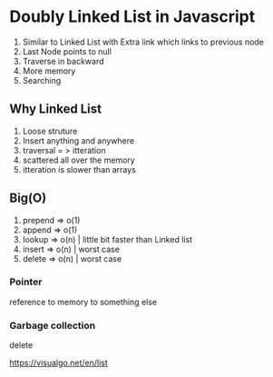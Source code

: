 # Doubly Linked List in Javascript

1. Similar to Linked List with Extra link which links to previous node
2. Last Node points to null
3. Traverse in backward
4. More memory
5. Searching

## Why Linked List

1. Loose struture
2. Insert anything and anywhere
3. traversal = > itteration
4. scattered all over the memory
5. itteration is slower than arrays

## Big(O)

1. prepend => o(1)
2. append => o(1)
3. lookup => o(n) | little bit faster than Linked list
4. insert => o(n) | worst case
5. delete => o(n) | worst case

### Pointer

reference to memory to something else

### Garbage collection

delete

https://visualgo.net/en/list

